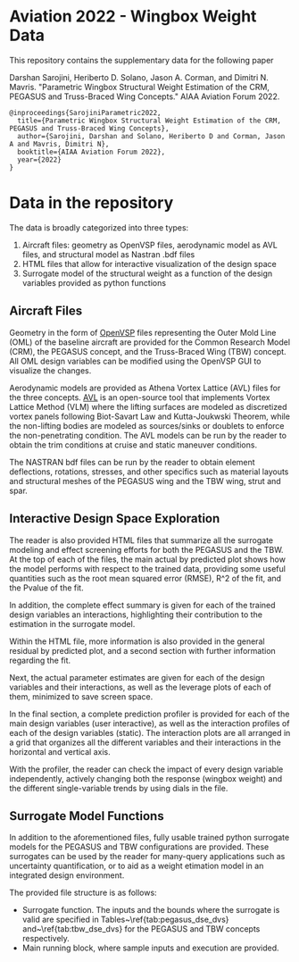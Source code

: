 Aviation 2022 - Wingbox Weight Data
==============

This repository contains the supplementary data for the following paper

Darshan Sarojini, Heriberto D. Solano, Jason A. Corman, and Dimitri N. Mavris. "Parametric Wingbox Structural Weight Estimation of the CRM, PEGASUS and Truss-Braced Wing Concepts." AIAA Aviation Forum 2022. 

```
@inproceedings{SarojiniParametric2022,
  title={Parametric Wingbox Structural Weight Estimation of the CRM, PEGASUS and Truss-Braced Wing Concepts},
  author={Sarojini, Darshan and Solano, Heriberto D and Corman, Jason A and Mavris, Dimitri N},
  booktitle={AIAA Aviation Forum 2022},
  year={2022}
}
```

# Data in the repository
The data is broadly categorized into three types:
1. Aircraft files: geometry as OpenVSP files, aerodynamic model as AVL files, and structural model as Nastran .bdf files
2. HTML files that allow for interactive visualization of the design space
3. Surrogate model of the structural weight as a function of the design variables provided as python functions

## Aircraft Files
Geometry in the form of [OpenVSP](http://openvsp.org/) files representing the Outer Mold Line (OML) of the baseline aircraft are provided for the Common Research Model (CRM), the PEGASUS concept, and the Truss-Braced Wing (TBW) concept. All OML design variables can be modified using the OpenVSP GUI to visualize the changes. 

Aerodynamic models are provided as Athena Vortex Lattice (AVL) files for the three concepts. [AVL](https://web.mit.edu/drela/Public/web/avl/) is an open-source tool that implements Vortex Lattice Method (VLM)  where the lifting surfaces are modeled as discretized vortex panels following Biot-Savart Law and Kutta-Joukwski Theorem, while the non-lifting bodies are modeled as sources/sinks or doublets to enforce the non-penetrating condition.
The AVL models can be run by the reader to obtain the trim conditions at cruise and static maneuver conditions. 

The NASTRAN bdf files can be run by the reader to obtain element deflections, rotations, stresses, and other specifics such as material layouts and structural meshes of the PEGASUS wing and the TBW wing, strut and spar.

## Interactive Design Space Exploration
The reader is also provided HTML files that summarize all the surrogate modeling and effect screening efforts for both the PEGASUS and the TBW. At the top of each of the files, the main actual by predicted plot shows how the model performs with respect to the trained data, providing some useful quantities such as the root mean squared error (RMSE), R^2 of the fit, and the Pvalue of the fit.

In addition, the complete effect summary is given for each of the trained design variables an interactions, highlighting their contribution to the estimation in the surrogate model.

Within the HTML file, more information is also provided in the general residual by predicted plot, and a second section with further information regarding the fit.

Next, the actual parameter estimates are given for each of the design variables and their interactions, as well as the leverage plots of each of them, minimized to save screen space.

In the final section, a complete prediction profiler is provided for each of the main design variables (user interactive), as well as the interaction profiles of each of the design variables (static). The interaction plots are all arranged in a grid that organizes all the different variables and their interactions in the horizontal and vertical axis. 

With the profiler, the reader can check the impact of every design variable independently, actively changing both the response (wingbox weight) and the different single-variable trends by using dials in the file.

## Surrogate Model Functions
In addition to the aforementioned files, fully usable trained python surrogate models for the PEGASUS and TBW configurations are provided. These surrogates can be used by the reader for many-query applications such as uncertainty quantification, or to aid as a weight etimation model in an integrated design environment.

The provided file structure is as follows:
- Surrogate function. The inputs and the bounds where the surrogate is valid are specified in Tables~\ref{tab:pegasus_dse_dvs} and~\ref{tab:tbw_dse_dvs} for the PEGASUS and TBW concepts respectively.
- Main running block, where sample inputs and execution are provided.